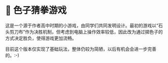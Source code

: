 # 🎲 色子猜拳游戏

这是一个源于作者高中时期的小游戏，由同学们共同发明设计。最初的游戏以“石头剪刀布”作为决胜机制，但考虑到电脑上操作效率较低，因此改为通过掷色子的方式决定胜负，使得游戏更加流畅。

目前这个版本仅实现了基础玩法，整体仍较为简陋，以后有机会会进一步完善的。:-)


